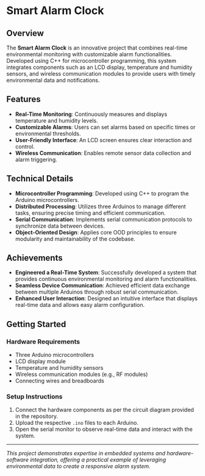 # Smart Alarm Clock

## Overview

The **Smart Alarm Clock** is an innovative project that combines real-time environmental monitoring with customizable alarm functionalities. Developed using C++ for microcontroller programming, this system integrates components such as an LCD display, temperature and humidity sensors, and wireless communication modules to provide users with timely environmental data and notifications.

## Features

- **Real-Time Monitoring**: Continuously measures and displays temperature and humidity levels.
- **Customizable Alarms**: Users can set alarms based on specific times or environmental thresholds.
- **User-Friendly Interface**: An LCD screen ensures clear interaction and control.
- **Wireless Communication**: Enables remote sensor data collection and alarm triggering.

## Technical Details

- **Microcontroller Programming**: Developed using C++ to program the Arduino microcontrollers.
- **Distributed Processing**: Utilizes three Arduinos to manage different tasks, ensuring precise timing and efficient communication.
- **Serial Communication**: Implements serial communication protocols to synchronize data between devices.
- **Object-Oriented Design**: Applies core OOD principles to ensure modularity and maintainability of the codebase.

## Achievements

- **Engineered a Real-Time System**: Successfully developed a system that provides continuous environmental monitoring and alarm functionalities.
- **Seamless Device Communication**: Achieved efficient data exchange between multiple Arduinos through robust serial communication.
- **Enhanced User Interaction**: Designed an intuitive interface that displays real-time data and allows easy alarm configuration.

## Getting Started

### Hardware Requirements
- Three Arduino microcontrollers
- LCD display module
- Temperature and humidity sensors
- Wireless communication modules (e.g., RF modules)
- Connecting wires and breadboards

### Setup Instructions
1. Connect the hardware components as per the circuit diagram provided in the repository.
2. Upload the respective `.ino` files to each Arduino.
3. Open the serial monitor to observe real-time data and interact with the system.

---

*This project demonstrates expertise in embedded systems and hardware-software integration, offering a practical example of leveraging environmental data to create a responsive alarm system.*
